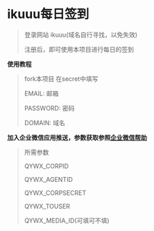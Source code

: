 # ikuuu每日签到
>登录网站 ikuuu(域名自行寻找，以免失效)
>
>注册后，即可使用本项目进行每日的签到

**使用教程**
>fork本项目
>在secret中填写
>
>EMAIL: 邮箱
>
>PASSWORD: 密码
>
>DOMAIN: 域名

**加入企业微信应用推送，参数获取参照[企业微信帮助](https://note.youdao.com/ynoteshare1/index.html?id=351e08a72378206f9dd64d2281e9b83b&type=note)**
>所需参数
>
>QYWX_CORPID
>
>QYWX_AGENTID
>
>QYWX_CORPSECRET
>
>QYWX_TOUSER
>
>QYWX_MEDIA_ID(可填可不填)
